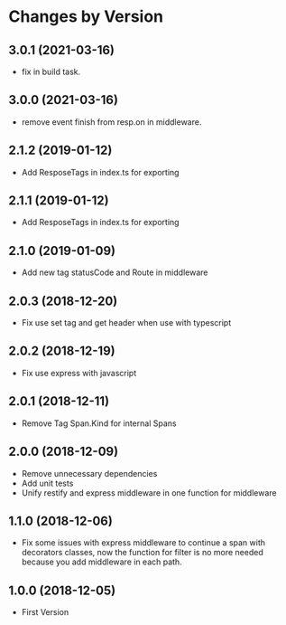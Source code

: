 # Changes by Version

## 3.0.1 (2021-03-16)

* fix in build task.

## 3.0.0 (2021-03-16)

* remove event finish from resp.on in middleware.

## 2.1.2 (2019-01-12)

* Add ResposeTags in index.ts for exporting

## 2.1.1 (2019-01-12)

* Add ResposeTags in index.ts for exporting

## 2.1.0 (2019-01-09)

* Add new tag statusCode and Route in middleware

## 2.0.3 (2018-12-20)

* Fix use set tag and get header when use with typescript

## 2.0.2 (2018-12-19)

* Fix use express with javascript

## 2.0.1 (2018-12-11)

* Remove Tag Span.Kind for internal Spans

## 2.0.0 (2018-12-09)

* Remove unnecessary dependencies
* Add unit tests
* Unify restify and express middleware in one function for middleware

## 1.1.0 (2018-12-06)

* Fix some issues with express middleware to continue a span with decorators classes, now the function for filter is no more needed because you add middleware in each path.

## 1.0.0 (2018-12-05)

* First Version
